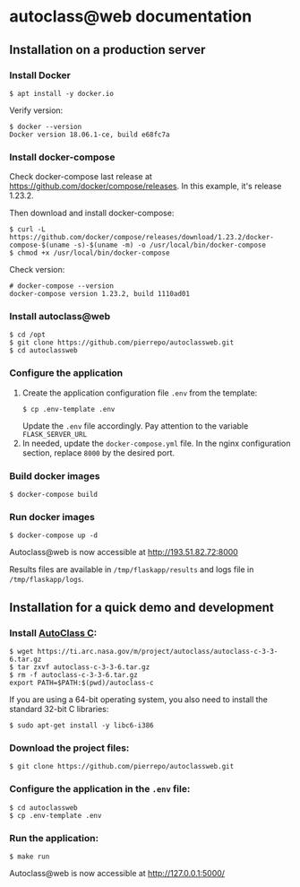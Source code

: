# autoclass@web documentation

## Installation on a production server

### Install Docker
```
$ apt install -y docker.io
```
Verify version:
```
$ docker --version
Docker version 18.06.1-ce, build e68fc7a
```

### Install docker-compose

Check docker-compose last release at <https://github.com/docker/compose/releases>. In this example, it's release 1.23.2.

Then download and install docker-compose:
```
$ curl -L https://github.com/docker/compose/releases/download/1.23.2/docker-compose-$(uname -s)-$(uname -m) -o /usr/local/bin/docker-compose
$ chmod +x /usr/local/bin/docker-compose
```

Check version:
```
# docker-compose --version
docker-compose version 1.23.2, build 1110ad01
```

### Install autoclass@web

```
$ cd /opt
$ git clone https://github.com/pierrepo/autoclassweb.git
$ cd autoclassweb
```

### Configure the application

1. Create the application configuration file `.env` from the template:
    ```
    $ cp .env-template .env
    ```
    Update the `.env` file accordingly. Pay attention to the variable `FLASK_SERVER_URL`
2. In needed, update the `docker-compose.yml` file. In the nginx configuration section, replace `8000` by the desired port.


### Build docker images
```
$ docker-compose build
```

###  Run docker images
```
$ docker-compose up -d
```

Autoclass@web is now accessible at <http://193.51.82.72:8000>

Results files are available in `/tmp/flaskapp/results` and logs file in `/tmp/flaskapp/logs`.



## Installation for a quick demo and development

### Install [AutoClass C](https://ti.arc.nasa.gov/tech/rse/synthesis-projects-applications/autoclass/autoclass-c/):

```
$ wget https://ti.arc.nasa.gov/m/project/autoclass/autoclass-c-3-3-6.tar.gz
$ tar zxvf autoclass-c-3-3-6.tar.gz
$ rm -f autoclass-c-3-3-6.tar.gz
export PATH=$PATH:$(pwd)/autoclass-c
```
If you are using a 64-bit operating system, you also need to install the standard 32-bit C libraries:
```
$ sudo apt-get install -y libc6-i386
```

### Download the project files:
```
$ git clone https://github.com/pierrepo/autoclassweb.git
```

### Configure the application in the `.env` file:
```
$ cd autoclassweb
$ cp .env-template .env
```

### Run the application:
```
$ make run
```

Autoclass@web is now accessible at <http://127.0.0.1:5000/>
